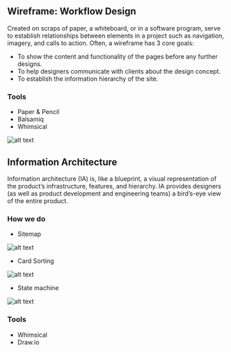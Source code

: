 ## Wireframe: Workflow Design

Created on scraps of paper, a whiteboard, or in a software program, serve to establish relationships between elements in a project such as navigation, imagery, and calls to action.
Often, a wireframe has 3 core goals:
* To show the content and functionality of the pages before any further designs.
* To help designers communicate with clients about the design concept.
* To establish the information hierarchy of the site.

### Tools

* Paper & Pencil
* Balsamiq
* Whimsical

![alt text](https://blog.balsamiq.com/wp-content/uploads/2016/12/Screen-Shot-2016-12-22-at-4.32.23-PM.png "Wireframe by Balsamiq")

## Information Architecture

Information architecture (IA) is, like a blueprint, a visual representation of the product’s infrastructure, features, and hierarchy. IA provides designers (as well as product development and engineering teams) a bird’s-eye view of the entire product.

### How we do

* Sitemap

![alt text](https://www.everyinteraction.com/wp-content/uploads/2017/05/sitemap-definition-example.gif "Sitemap")
* Card Sorting

![alt text](https://cdn.dribbble.com/users/901462/screenshots/3024399/card_sorting.png "Card Sorting")
* State machine

![alt text](https://docs.litium.com/MediaBinaryLoader.axd?MediaArchive_FileID=82ff276c-5200-40bf-a636-dd5725dc93a3&FileName=Order+states.png "State machine")

### Tools

* Whimsical
* Draw.io
